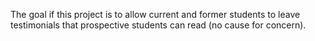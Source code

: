 The goal if this project is to allow current and former students to leave testimonials that prospective students can read (no cause for concern).

